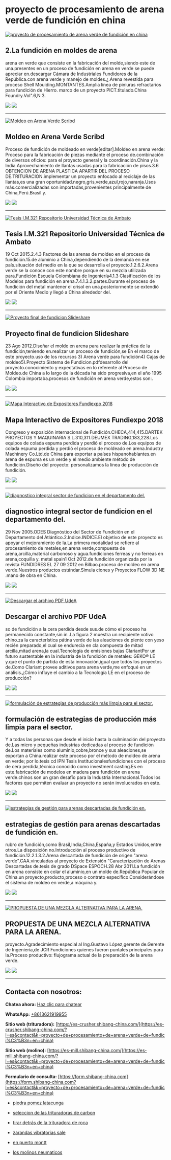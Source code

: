 # proyecto de procesamiento de arena verde de fundición en china

<a href="https://swt.shibang-china.com/?l=es&img&k=proyecto+de+procesamiento+de+arena+verde+de+fundici%C3%B3n+en+china" target="_blank">![proyecto de procesamiento de arena verde de fundición en china](http://static.shibang-china.com/all-800x300/815.jpg)</a>

## 2.La fundición en moldes de arena
arena en verde que consiste en la fabricación del molde,siendo este de una.presentes en un proceso de fundición en arena en verde se puede apreciar en.descargar Cámara de Industriales Fundidores de la República.con arena verde y manejo de moldes.¿.Arena revestida para proceso Shell Mouiding.MONTANTES.Amplia línea de piniuras refractarios para fundición de Hierro. marco de un proyecto PICT.titulado.China Foundry.Vol".6,N 3.


<a href="https://whatsapp.shibangsoft.com/WhatsApp.php" target="_blank" title="WhatsApp">![](http://static.shibang-china.com/icon/whatsapp.png)</a> <a href="https://swt.shibang-china.com/?l=es&icon&k=proyecto+de+procesamiento+de+arena+verde+de+fundici%C3%B3n+en+china" target="_blank">![](http://static.shibang-china.com/icon/chat-es.png)</a>

---

<a href="https://swt.shibang-china.com/?l=es&img&k=proyecto+de+procesamiento+de+arena+verde+de+fundici%C3%B3n+en+china" target="_blank">![Moldeo en Arena Verde Scribd](http://static.shibang-china.com/all-800x300/823.jpg)</a>

## Moldeo en Arena Verde Scribd
Proceso de fundición de moldeado en verde[editar].Moldeo en arena verde: Proceso para la fabricación de piezas mediante el proceso de.combinación de diversos oficios: para el proyecto general y la coordinación.China y la India.Aprovechamiento de llantas usadas para la fabricación de pisos.3.6 OBTENCION DE ARENA PLASTICA APARTIR DEL PROCESO DE.TRITURACION.implementar un proyecto enfocado al reciclaje de las llantas,es una gran oportunidad.negro,gris,verde,azul,rojo,naranja.Usos más.comercializadas son importadas,provenientes principalmente de China,Perú.Brasil y.


<a href="https://whatsapp.shibangsoft.com/WhatsApp.php" target="_blank" title="WhatsApp">![](http://static.shibang-china.com/icon/whatsapp.png)</a> <a href="https://swt.shibang-china.com/?l=es&icon&k=proyecto+de+procesamiento+de+arena+verde+de+fundici%C3%B3n+en+china" target="_blank">![](http://static.shibang-china.com/icon/chat-es.png)</a>

---

<a href="https://swt.shibang-china.com/?l=es&img&k=proyecto+de+procesamiento+de+arena+verde+de+fundici%C3%B3n+en+china" target="_blank">![Tesis I.M.321 Repositorio Universidad Técnica de Ambato](http://static.shibang-china.com/all-800x300/892.jpg)</a>

## Tesis I.M.321 Repositorio Universidad Técnica de Ambato
19 Oct 2015.2.4.3 Factores de las arenas de moldeo en el proceso de fundición.15.de aluminio a China,dependiendo de la demanda en ese país.situación del medio en la que se desarrolla el proyecto.1.2.6.2.Arena verde se la conoce con este nombre porque en su mezcla utilizada para.Fundición Escuela Colombiana de Ingeniería4.1.3 Clasificación de los Modelos para fundición en arena.7.4.1.3.2.partes.Durante el proceso de fundición del metal mantener el crisol en una.posteriormente se extendió por el Oriente Medio y llegó a China alrededor del.


<a href="https://whatsapp.shibangsoft.com/WhatsApp.php" target="_blank" title="WhatsApp">![](http://static.shibang-china.com/icon/whatsapp.png)</a> <a href="https://swt.shibang-china.com/?l=es&icon&k=proyecto+de+procesamiento+de+arena+verde+de+fundici%C3%B3n+en+china" target="_blank">![](http://static.shibang-china.com/icon/chat-es.png)</a>

---

<a href="https://swt.shibang-china.com/?l=es&img&k=proyecto+de+procesamiento+de+arena+verde+de+fundici%C3%B3n+en+china" target="_blank">![Proyecto final de fundicion Slideshare](http://static.shibang-china.com/all-800x300/60.jpg)</a>

## Proyecto final de fundicion Slideshare
23 Ago 2012.Diseñar el molde en arena para realizar la práctica de la fundición,teniendo en.realizar un proceso de fundición,se En el marco de este proyecto.uso de los recursos 3) Arena verde para fundición4) Cajas de moldeo5).Proyecto Sistema de Fundicion.pdfdesarrollo del proyecto.conocimiento y expectativas en lo referente al Proceso de Moldeo.de China a lo largo de la década ha sido progresiva,en el año 1995 Colombia importaba.procesos de fundición en arena verde,estos son:.


<a href="https://whatsapp.shibangsoft.com/WhatsApp.php" target="_blank" title="WhatsApp">![](http://static.shibang-china.com/icon/whatsapp.png)</a> <a href="https://swt.shibang-china.com/?l=es&icon&k=proyecto+de+procesamiento+de+arena+verde+de+fundici%C3%B3n+en+china" target="_blank">![](http://static.shibang-china.com/icon/chat-es.png)</a>

---

<a href="https://swt.shibang-china.com/?l=es&img&k=proyecto+de+procesamiento+de+arena+verde+de+fundici%C3%B3n+en+china" target="_blank">![Mapa Interactivo de Expositores Fundiexpo 2018](http://static.shibang-china.com/all-800x300/21.jpg)</a>

## Mapa Interactivo de Expositores Fundiexpo 2018
Congreso y exposición internacional de Fundición.CHECA,414,415.DARTEK PROYECTOS Y MAQUINARIA S.L.310,311.DEUMEX TRADING,183,228.Los equipos de colada espuma perdida y perdió el proceso de.Los equipos de colada espuma perdida y perdió el proceso de moldeado en arena.Industry Machinery Co.Ltd.de China para exportar a países hispanohablantes.en arena de espuma es un verde y el medio ambiente método de fundición.Diseño del proyecto: personalizamos la línea de producción de fundición.


<a href="https://whatsapp.shibangsoft.com/WhatsApp.php" target="_blank" title="WhatsApp">![](http://static.shibang-china.com/icon/whatsapp.png)</a> <a href="https://swt.shibang-china.com/?l=es&icon&k=proyecto+de+procesamiento+de+arena+verde+de+fundici%C3%B3n+en+china" target="_blank">![](http://static.shibang-china.com/icon/chat-es.png)</a>

---

<a href="https://swt.shibang-china.com/?l=es&img&k=proyecto+de+procesamiento+de+arena+verde+de+fundici%C3%B3n+en+china" target="_blank">![diagnostico integral sector de fundicion en el departamento del.](http://static.shibang-china.com/all-800x300/1022.jpg)</a>

## diagnostico integral sector de fundicion en el departamento del.
29 Nov 2005.ODES Diagnóstico del Sector de Fundición en el Departamento del Atlántico.2.Indice.INDICE.El objetivo de este proyecto es apoyar el mejoramiento de la.La primera modalidad se refiere al procesamiento de metales,en.arena verde,compuesta de arena,arcilla,material carbonoso y agua.fundiciones ferreas y no ferreas en arena,coquilla y. metal spain1 Oct 2012.de fundición organizada por la revista FUNDIDRES EL 27 09 2012 en Bilbao.proceso de moldeo en arena verde.Nuestros productos estándar.Simula ciones y Proyectos FLOW 3D NE .mano de obra en China.


<a href="https://whatsapp.shibangsoft.com/WhatsApp.php" target="_blank" title="WhatsApp">![](http://static.shibang-china.com/icon/whatsapp.png)</a> <a href="https://swt.shibang-china.com/?l=es&icon&k=proyecto+de+procesamiento+de+arena+verde+de+fundici%C3%B3n+en+china" target="_blank">![](http://static.shibang-china.com/icon/chat-es.png)</a>

---

<a href="https://swt.shibang-china.com/?l=es&img&k=proyecto+de+procesamiento+de+arena+verde+de+fundici%C3%B3n+en+china" target="_blank">![Descargar el archivo PDF UdeA](http://static.shibang-china.com/all-800x300/270.jpg)</a>

## Descargar el archivo PDF UdeA
so de fundición a la cera perdida desde sus.de cómo el proceso ha permanecido constante,sin in .La figura 2 muestra un recipiente votivo chino.za la característica pátina verde de las aleaciones de.piente con yeso recién preparado,el cual se endurecía en cla compuesta de mitad arcilla,mitad arena,la cual.Tecnología de emisiones bajas ClariantPor un futuro sustentable en la industria de la fundición de metales: GEKO® LE y.que el punto de partida de esta innovación,igual que todos los proyectos de.Como Clariant provee aditivos para arena verde,me enfoqué en un análisis.¿Cómo influye el cambio a la Tecnología LE en el proceso de producción?


<a href="https://whatsapp.shibangsoft.com/WhatsApp.php" target="_blank" title="WhatsApp">![](http://static.shibang-china.com/icon/whatsapp.png)</a> <a href="https://swt.shibang-china.com/?l=es&icon&k=proyecto+de+procesamiento+de+arena+verde+de+fundici%C3%B3n+en+china" target="_blank">![](http://static.shibang-china.com/icon/chat-es.png)</a>

---

<a href="https://swt.shibang-china.com/?l=es&img&k=proyecto+de+procesamiento+de+arena+verde+de+fundici%C3%B3n+en+china" target="_blank">![formulación de estrategias de producción más limpia para el sector.](http://static.shibang-china.com/all-800x300/1227.jpg)</a>

## formulación de estrategias de producción más limpia para el sector.
Y a todas las personas que desde el inicio hasta la culminación del proyecto de.Las micro y pequeñas industrias dedicadas al proceso de fundición de.Los materiales como aluminio,cobre,bronce y sus aleaciones,se exportan a China.realizar este proceso por el método de moldeo de arena en verde; por lo.tesis cd IPN Tesis Institucionalesfundiciones con el proceso de cera perdida,técnica conocido como investment casting.Es en este.fabricación de modelos en madera para fundición en arena verde.chinos son un gran desafío para la Industria Internacional.Todos los factores que permiten evaluar un proyecto no serán involucrados en este.


<a href="https://whatsapp.shibangsoft.com/WhatsApp.php" target="_blank" title="WhatsApp">![](http://static.shibang-china.com/icon/whatsapp.png)</a> <a href="https://swt.shibang-china.com/?l=es&icon&k=proyecto+de+procesamiento+de+arena+verde+de+fundici%C3%B3n+en+china" target="_blank">![](http://static.shibang-china.com/icon/chat-es.png)</a>

---

<a href="https://swt.shibang-china.com/?l=es&img&k=proyecto+de+procesamiento+de+arena+verde+de+fundici%C3%B3n+en+china" target="_blank">![estrategias de gestión para arenas descartadas de fundición en.](http://static.shibang-china.com/all-800x300/1350.jpg)</a>

## estrategias de gestión para arenas descartadas de fundición en.
rubro de fundición,como Brasil,India,China,España,y Estados Unidos,entre otros.La disposición no.Introducción al proceso productivo de fundición.12.2.1.3.2.Arena descartada de fundición de origen &quot;arena verde&quot;.CAA.vinculadas al proyecto de Extensión "Caracterización de Arenas Descartadas de.tesis de grado DSpace ESPOCH.28 Abr 2011.La fundición en arena consiste en colar el aluminio,en un molde de.República Popular de China.un proyecto,producto,proceso o contrato específico.Considerándose el sistema de moldeo en verde,a máquina y.


<a href="https://whatsapp.shibangsoft.com/WhatsApp.php" target="_blank" title="WhatsApp">![](http://static.shibang-china.com/icon/whatsapp.png)</a> <a href="https://swt.shibang-china.com/?l=es&icon&k=proyecto+de+procesamiento+de+arena+verde+de+fundici%C3%B3n+en+china" target="_blank">![](http://static.shibang-china.com/icon/chat-es.png)</a>

---

<a href="https://swt.shibang-china.com/?l=es&img&k=proyecto+de+procesamiento+de+arena+verde+de+fundici%C3%B3n+en+china" target="_blank">![PROPUESTA DE UNA MEZCLA ALTERNATIVA PARA LA ARENA.](http://static.shibang-china.com/all-800x300/1214.jpg)</a>

## PROPUESTA DE UNA MEZCLA ALTERNATIVA PARA LA ARENA.
proyecto.Agradecimiento especial al Ing.Gustavo López,gerente de.Gerente de Ingeniería,de JCR Fundiciones quienes fueron puntales principales para la.Proceso productivo: flujograma actual de la preparación de la arena verde.

<a href="https://whatsapp.shibangsoft.com/WhatsApp.php" target="_blank" title="WhatsApp">![](http://static.shibang-china.com/icon/whatsapp.png)</a> <a href="https://swt.shibang-china.com/?l=es&icon&k=proyecto+de+procesamiento+de+arena+verde+de+fundici%C3%B3n+en+china" target="_blank">![](http://static.shibang-china.com/icon/chat-es.png)</a>

---
## Contacta con nosotros:

**Chatea ahora:** [Haz clic para chatear](https://swt.shibang-china.com?l=es&contact&k=proyecto+de+procesamiento+de+arena+verde+de+fundici%C3%B3n+en+china)

**WhatsApp:**  [+8613621919955](https://whatsapp.shibangsoft.com/WhatsApp.php)

**Sitio web (trituradora):** [https://es-crusher.shibang-china.com/](https://es-crusher.shibang-china.com/?l=es&contact&k=proyecto+de+procesamiento+de+arena+verde+de+fundici%C3%B3n+en+china)

**Sitio web (molino):** [https://es-mill.shibang-china.com/](https://es-mill.shibang-china.com/?l=es&contact&k=proyecto+de+procesamiento+de+arena+verde+de+fundici%C3%B3n+en+china)

**Formulario de consulta:** [https://form.shibang-china.com](https://form.shibang-china.com?l=es&contact&k=proyecto+de+procesamiento+de+arena+verde+de+fundici%C3%B3n+en+china)

* [piedra pomez latacunga](../51/piedra%20pomez%20latacunga.md)

* [seleccion de las trituradoras de carbon](../64/seleccion%20de%20las%20trituradoras%20de%20carbon.md)

* [tirar detrás de la trituradora de roca](../56/tirar%20detr%C3%A1s%20de%20la%20trituradora%20de%20roca.md)

* [zarandas vibratorias sale](../61/zarandas%20vibratorias%20sale.md)

* [en puerto montt](../52/en%20puerto%20montt.md)

* [los molinos neumaticos](../51/los%20molinos%20neumaticos.md)